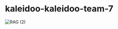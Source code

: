 ﻿# kaleidoo-kaleidoo-team-7
![RAG (2)](https://github.com/user-attachments/assets/5a2b11a7-b352-4c56-90f3-6cbb96deb07f)

